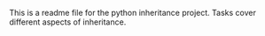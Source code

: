 This is a readme file for the python inheritance project.
Tasks cover different aspects of inheritance.
